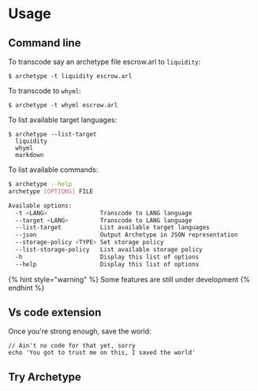 # Usage

## Command line

To transcode say an archetype file escrow.arl to `liquidity`:

```text
$ archetype -t liquidity escrow.arl
```

To transcode to `whyml`:

```text
$ archetype -t whyml escrow.arl
```

To list available target languages:

```text
$ archetype --list-target
  liquidity
  whyml
  markdown
```

To list available commands:

```bash
$ archetype --help
archetype [OPTIONS] FILE

Available options:
  -t <LANG>               Transcode to LANG language
  --target <LANG>         Transcode to LANG language
  --list-target           List available target languages
  --json                  Output Archetype in JSON representation
  --storage-policy <TYPE> Set storage policy
  --list-storage-policy   List available storage policy
  -h                      Display this list of options
  --help                  Display this list of options
```

{% hint style="warning" %}
 Some features are still under development
{% endhint %}

## Vs code extension

Once you're strong enough, save the world:

```
// Ain't no code for that yet, sorry
echo 'You got to trust me on this, I saved the world'
```

## Try Archetype

